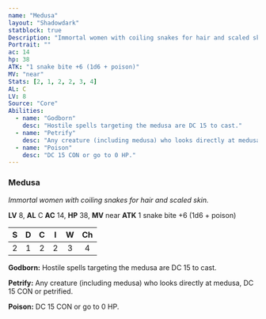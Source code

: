 ```yaml
---
name: "Medusa"
layout: "Shadowdark"
statblock: true
Description: "Immortal women with coiling snakes for hair and scaled skin."
Portrait: ""
ac: 14
hp: 38
ATK: "1 snake bite +6 (1d6 + poison)"
MV: "near"
Stats: [2, 1, 2, 2, 3, 4]
AL: C
LV: 8
Source: "Core"
Abilities:
  - name: "Godborn"
    desc: "Hostile spells targeting the medusa are DC 15 to cast."
  - name: "Petrify"
    desc: "Any creature (including medusa) who looks directly at medusa, DC 15 CON or petrified."
  - name: "Poison"
    desc: "DC 15 CON or go to 0 HP."
---
```


### Medusa

_Immortal women with coiling snakes for hair and scaled skin._

**LV** 8, **AL** C
**AC** 14, **HP** 38, **MV** near
**ATK** 1 snake bite +6 (1d6 + poison)

|  S  |  D  |  C  |  I  |  W  |  Ch  |
|:---:|:---:|:---:|:---:|:---:|:----:|
| 2 | 1 | 2 | 2 | 3 | 4 |

**Godborn:** Hostile spells targeting the medusa are DC 15 to cast.

**Petrify:** Any creature (including medusa) who looks directly at medusa, DC 15 CON or petrified.

**Poison:** DC 15 CON or go to 0 HP.

